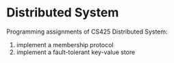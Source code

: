 # Distributed System 

Programming assignments of CS425 Distributed System:
1. implement a membership protocol 
2. implement a fault-tolerant key-value store